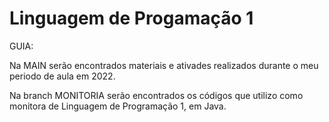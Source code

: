 # Linguagem de Progamação 1

GUIA:

Na MAIN serão encontrados materiais e ativades realizados durante o meu periodo de aula em 2022.

Na branch MONITORIA serão encontrados os códigos que utilizo como monitora de Linguagem de Programação 1, em Java.
